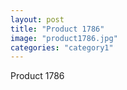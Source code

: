 ```yaml
---
layout: post
title: "Product 1786"
image: "product1786.jpg"
categories: "category1"
---
```

Product 1786
